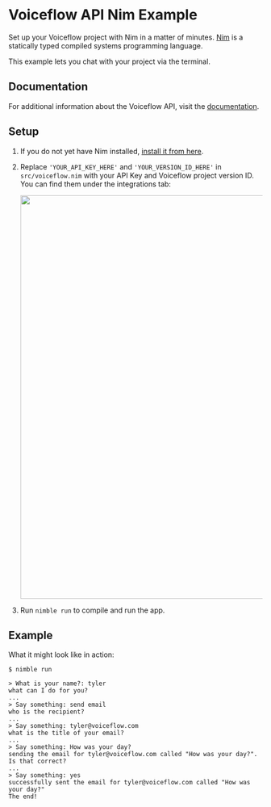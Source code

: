 # Voiceflow API Nim Example

Set up your Voiceflow project with Nim in a matter of minutes.
[Nim](https://nim-lang.org/) is a statically typed compiled systems programming language.

This example lets you chat with your project via the terminal.

## Documentation

For additional information about the Voiceflow API, visit the [documentation](https://www.voiceflow.com/api/dialog-manager).

## Setup

1. If you do not yet have Nim installed, [install it from here](https://nim-lang.org/install.html).
2. Replace `'YOUR_API_KEY_HERE'` and `'YOUR_VERSION_ID_HERE'` in `src/voiceflow.nim` with your API Key and Voiceflow project version ID.
   You can find them under the integrations tab:

   <img src="https://user-images.githubusercontent.com/5643574/129422436-04d964d3-85a0-402d-ae5e-d6e84723da5e.png" width=800 />

3. Run `nimble run` to compile and run the app.

## Example

What it might look like in action:

```
$ nimble run

> What is your name?: tyler
what can I do for you?
...
> Say something: send email
who is the recipient?
...
> Say something: tyler@voiceflow.com
what is the title of your email?
...
> Say something: How was your day?
sending the email for tyler@voiceflow.com called "How was your day?". Is that correct?
...
> Say something: yes
successfully sent the email for tyler@voiceflow.com called "How was your day?"
The end!
```
